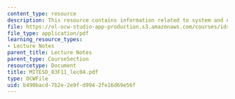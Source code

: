 ```yaml
---
content_type: resource
description: This resource contains information related to system and enterprise architecture.
file: https://ol-ocw-studio-app-production.s3.amazonaws.com/courses/ids-900-doctoral-seminar-in-engineering-systems-fall-2011/b490bacd7b2e2e9fd9942fe16d69e56f_MITESD_83F11_lec04.pdf
file_type: application/pdf
learning_resource_types:
- Lecture Notes
parent_title: Lecture Notes
parent_type: CourseSection
resourcetype: Document
title: MITESD_83F11_lec04.pdf
type: OCWFile
uid: b490bacd-7b2e-2e9f-d994-2fe16d69e56f
---
```

